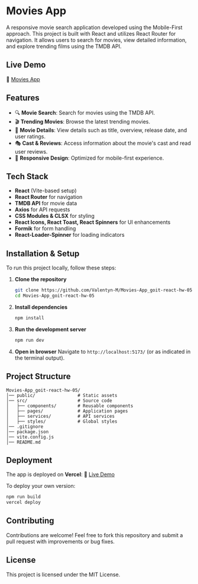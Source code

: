 # Movies App

A responsive movie search application developed using the Mobile-First approach. This project is built with React and utilizes React Router for navigation. It allows users to search for movies, view detailed information, and explore trending films using the TMDB API.

## Live Demo
🔗 [Movies App](https://goit-react-hw-05-nine-plum.vercel.app/)

## Features
- 🔍 **Movie Search**: Search for movies using the TMDB API.
- 🎬 **Trending Movies**: Browse the latest trending movies.
- 📃 **Movie Details**: View details such as title, overview, release date, and user ratings.
- 🎭 **Cast & Reviews**: Access information about the movie's cast and read user reviews.
- 📱 **Responsive Design**: Optimized for mobile-first experience.

## Tech Stack
- **React** (Vite-based setup)
- **React Router** for navigation
- **TMDB API** for movie data
- **Axios** for API requests
- **CSS Modules & CLSX** for styling
- **React Icons, React Toast, React Spinners** for UI enhancements
- **Formik** for form handling
- **React-Loader-Spinner** for loading indicators

## Installation & Setup
To run this project locally, follow these steps:

1. **Clone the repository**
   ```sh
   git clone https://github.com/Valentyn-M/Movies-App_goit-react-hw-05.git
   cd Movies-App_goit-react-hw-05
   ```

2. **Install dependencies**
   ```sh
   npm install
   ```

3. **Run the development server**
   ```sh
   npm run dev
   ```

4. **Open in browser**
   Navigate to `http://localhost:5173/` (or as indicated in the terminal output).

## Project Structure
```
Movies-App_goit-react-hw-05/
│── public/                # Static assets
│── src/                   # Source code
│   ├── components/        # Reusable components
│   ├── pages/             # Application pages
│   ├── services/          # API services
│   ├── styles/            # Global styles
│── .gitignore
│── package.json
│── vite.config.js
│── README.md
```

## Deployment
The app is deployed on **Vercel**:
🔗 [Live Demo](https://goit-react-hw-05-nine-plum.vercel.app/)

To deploy your own version:
```sh
npm run build
vercel deploy
```

## Contributing
Contributions are welcome! Feel free to fork this repository and submit a pull request with improvements or bug fixes.

## License
This project is licensed under the MIT License.
